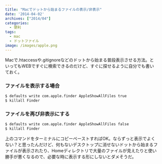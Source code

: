 ```yaml
---
title: "Macでドットから始まるファイルの表示/非表示"
date: '2014-04-02'
archives: ["2014/04"]
categories:
  - 便利
tags:
  - mac
  - ドットファイル
image: /images/apple.png
---
```

Macで.htaccessや.gitignoreなどのドットから始まる普段表示させる方法。といってもWEBですぐに検索できるのだけど、すぐに探せるように自分でも書いておく。

<!--more-->

### ファイルを表示する場合

```sh
$ defaults write com.apple.finder AppleShowAllFiles true
$ killall Finder
```

### ファイルを再び非表示にする

```sh
$ defaults write com.apple.finder AppleShowAllFiles false
$ killall Finder
```

上のコマンドをターミナルにコピーペーストすればOK。ならずっと表示でよくない？と思ったんだけど、何もないデスクトップに消せないドットから始まるファイルが表示されたり、Homeディレクトリで大量のファイルが見えたりと使い勝手が悪くなるので、必要な時に表示する形にしないとダメそうだ。
